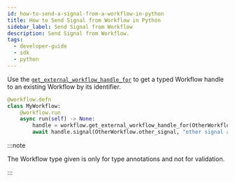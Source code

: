 ```yaml
---
id: how-to-send-a-signal-from-a-workflow-in-python
title: How to Send Signal from Workflow in Python
sidebar_label: Send Signal from Workflow
description: Send Signal from Workflow.
tags:
  - developer-guide
  - sdk
  - python
---
```


Use the [`get_external_workflow_handle_for`](https://python.temporal.io/temporalio.workflow.html#get_external_workflow_handle_for) to get a typed Workflow handle to an existing Workflow by its identifier.

```python
@workflow.defn
class MyWorkflow:
    @workflow.run
    async run(self) -> None:
        handle = workflow.get_external_workflow_handle_for(OtherWorkflow.run, "other-workflow-id")
        await handle.signal(OtherWorkflow.other_signal, "other signal arg")
```

:::note

The Workflow type given is only for type annotations and not for validation.

:::
